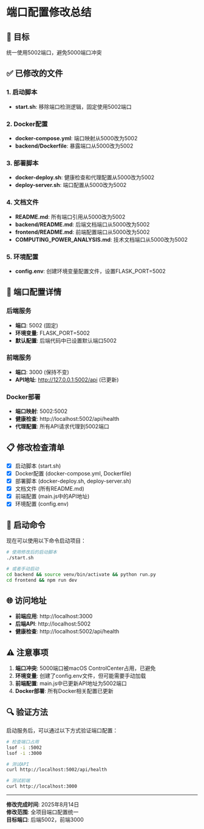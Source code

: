 # 端口配置修改总结

## 🎯 目标
统一使用5002端口，避免5000端口冲突

## ✅ 已修改的文件

### 1. 启动脚本
- **start.sh**: 移除端口检测逻辑，固定使用5002端口

### 2. Docker配置
- **docker-compose.yml**: 端口映射从5000改为5002
- **backend/Dockerfile**: 暴露端口从5000改为5002

### 3. 部署脚本
- **docker-deploy.sh**: 健康检查和代理配置从5000改为5002
- **deploy-server.sh**: 端口配置从5000改为5002

### 4. 文档文件
- **README.md**: 所有端口引用从5000改为5002
- **backend/README.md**: 后端文档端口从5000改为5002
- **frontend/README.md**: 前端配置端口从5000改为5002
- **COMPUTING_POWER_ANALYSIS.md**: 技术文档端口从5000改为5002

### 5. 环境配置
- **config.env**: 创建环境变量配置文件，设置FLASK_PORT=5002

## 🔧 端口配置详情

### 后端服务
- **端口**: 5002 (固定)
- **环境变量**: FLASK_PORT=5002
- **默认配置**: 后端代码中已设置默认端口5002

### 前端服务
- **端口**: 3000 (保持不变)
- **API地址**: http://127.0.0.1:5002/api (已更新)

### Docker部署
- **端口映射**: 5002:5002
- **健康检查**: http://localhost:5002/api/health
- **代理配置**: 所有API请求代理到5002端口

## 📋 修改检查清单

- [x] 启动脚本 (start.sh)
- [x] Docker配置 (docker-compose.yml, Dockerfile)
- [x] 部署脚本 (docker-deploy.sh, deploy-server.sh)
- [x] 文档文件 (所有README.md)
- [x] 前端配置 (main.js中的API地址)
- [x] 环境配置 (config.env)

## 🚀 启动命令

现在可以使用以下命令启动项目：

```bash
# 使用修改后的启动脚本
./start.sh

# 或者手动启动
cd backend && source venv/bin/activate && python run.py
cd frontend && npm run dev
```

## 🌐 访问地址

- **前端应用**: http://localhost:3000
- **后端API**: http://localhost:5002
- **健康检查**: http://localhost:5002/api/health

## ⚠️ 注意事项

1. **端口冲突**: 5000端口被macOS ControlCenter占用，已避免
2. **环境变量**: 创建了config.env文件，但可能需要手动加载
3. **前端配置**: main.js中已更新API地址为5002端口
4. **Docker部署**: 所有Docker相关配置已更新

## 🔍 验证方法

启动服务后，可以通过以下方式验证端口配置：

```bash
# 检查端口占用
lsof -i :5002
lsof -i :3000

# 测试API
curl http://localhost:5002/api/health

# 测试前端
curl http://localhost:3000
```

---

**修改完成时间**: 2025年8月14日  
**修改范围**: 全项目端口配置统一  
**目标端口**: 后端5002，前端3000
